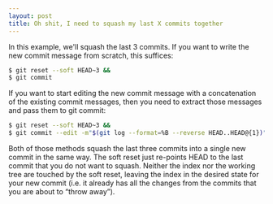 ```yaml
---
layout: post
title: Oh shit, I need to squash my last X commits together
---
```

In this example, we'll squash the last 3 commits. If you want to write the new commit message from scratch, this suffices:

```sh
$ git reset --soft HEAD~3 &&
$ git commit
```

If you want to start editing the new commit message with a concatenation of the existing commit messages, then you need to extract those messages and pass them to git commit:

```sh
$ git reset --soft HEAD~3 &&
$ git commit --edit -m"$(git log --format=%B --reverse HEAD..HEAD@{1})"
```

Both of those methods squash the last three commits into a single new commit in the same way. The soft reset just re-points HEAD to the last commit that you do not want to squash. Neither the index nor the working tree are touched by the soft reset, leaving the index in the desired state for your new commit (i.e. it already has all the changes from the commits that you are about to “throw away”).
